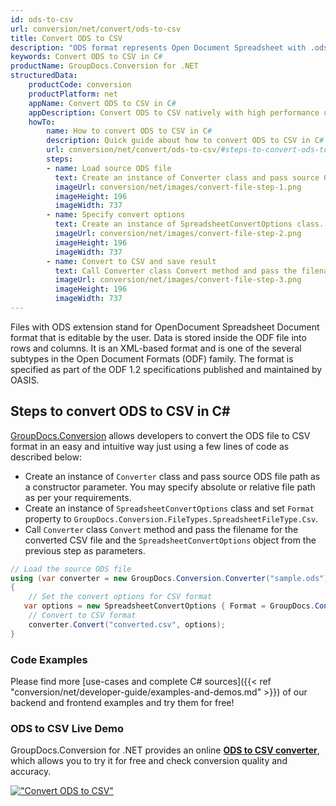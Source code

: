 ```yaml
---
id: ods-to-csv
url: conversion/net/convert/ods-to-csv
title: Convert ODS to CSV
description: "ODS format represents Open Document Spreadsheet with .ods extension. Learn how to convert ODS to CSV file programmatically in C# language using GroupDocs.Conversion for .NET library."
keywords: Convert ODS to CSV in C#
productName: GroupDocs.Conversion for .NET
structuredData:
    productCode: conversion
    productPlatform: net
    appName: Convert ODS to CSV in C#
    appDescription: Convert ODS to CSV natively with high performance using C# language and server side GroupDocs.Conversion for .NET APIs, without the use of any software like Microsoft or Open Office.
    howTo:
        name: How to convert ODS to CSV in C# 
        description: Quick guide about how to convert ODS to CSV in C# with high performance and accuracy.
        url: conversion/net/convert/ods-to-csv/#steps-to-convert-ods-to-csv-in-c
        steps:
        - name: Load source ODS file 
          text: Create an instance of Converter class and pass source ODS file path as a constructor parameter. You may specify absolute or relative file path as per your requirements. 
          imageUrl: conversion/net/images/convert-file-step-1.png
          imageHeight: 196
          imageWidth: 737
        - name: Specify convert options 
          text: Create an instance of SpreadsheetConvertOptions class.
          imageUrl: conversion/net/images/convert-file-step-2.png
          imageHeight: 196
          imageWidth: 737
        - name: Convert to CSV and save result 
          text: Call Converter class Convert method and pass the filename for the converted HTML file and the SpreadsheetConvertOptions object from the previous step as parameters.
          imageUrl: conversion/net/images/convert-file-step-3.png
          imageHeight: 196
          imageWidth: 737
---
```


Files with ODS extension stand for OpenDocument Spreadsheet Document format that is editable by the user. Data is stored inside the ODF file into rows and columns. It is an XML-based format and is one of the several subtypes in the Open Document Formats (ODF) family. The format is specified as part of the ODF 1.2 specifications published and maintained by OASIS.

## Steps to convert ODS to CSV in C#

[GroupDocs.Conversion](https://products.groupdocs.com/conversion/net) allows developers to convert the ODS file to CSV format in an easy and intuitive way just using a few lines of code as described below:

* Create an instance of `Converter` class and pass source ODS file path as a constructor parameter. You may specify absolute or relative file path as per your requirements. 
* Create an instance of `SpreadsheetConvertOptions` class and set `Format` property to `GroupDocs.Conversion.FileTypes.SpreadsheetFileType.Csv`.
* Call `Converter` class `Convert` method and pass the filename for the converted CSV file and the `SpreadsheetConvertOptions` object from the previous step as parameters.

```csharp
// Load the source ODS file
using (var converter = new GroupDocs.Conversion.Converter("sample.ods"))
{
    // Set the convert options for CSV format
   var options = new SpreadsheetConvertOptions { Format = GroupDocs.Conversion.FileTypes.SpreadsheetFileType.Csv };
    // Convert to CSV format
    converter.Convert("converted.csv", options);
}
```

### Code Examples

Please find more [use-cases and complete C# sources]({{< ref "conversion/net/developer-guide/examples-and-demos.md" >}}) of our backend and frontend examples and try them for free!

### ODS to CSV Live Demo

GroupDocs.Conversion for .NET provides an online [**ODS to CSV converter**](https://products.groupdocs.app/conversion/ods-to-csv), which allows you to try it for free and check conversion quality and accuracy.

[!["Convert ODS to CSV"](conversion/net/images/convert-to-csv/convert-ods-to-csv.png)](https://products.groupdocs.app/conversion/ods-to-csv)